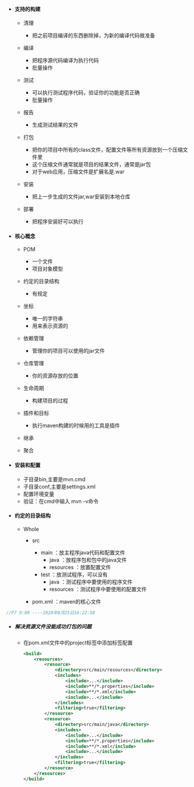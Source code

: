 - #### 支持的构建

  - 清理
    - 把之前项目编译的东西删除掉，为新的编译代码做准备
  - 编译
    - 把程序源代码编译为执行代码
    - 批量操作
  - 测试
    - 可以执行测试程序代码，验证你的功能是否正确
    - 批量操作
  - 报告
    - 生成测试结果的文件
  - 打包
    - 把你的项目中所有的class文件，配置文件等所有资源放到一个压缩文件里
    - 这个压缩文件通常就是项目的结果文件，通常是jar包
    - 对于web应用，压缩文件是扩展名是.war
  - 安装
    - 把上一步生成的文件jar,war安装到本地仓库

  - 部署
    - 把程序安装好可以执行

- #### 核心概念

  - POM
    - 一个文件
    - 项目对象模型
  - 约定的目录结构
    - 有规定
  - 坐标
    - 唯一的字符串
    - 用来表示资源的
  - 依赖管理
    - 管理你的项目可以使用的jar文件
  - 仓库管理
    - 你的资源存放的位置
  - 生命周期
    - 构建项目的过程
  - 插件和目标
    - 执行maven构建的时候用的工具是插件
  - 继承

  - 聚合

- #### 安装和配置

  - 子目录bin,主要是mvn.cmd
  - 子目录conf,主要是settings.xml
  - 配置环境变量
  - 验证：在cmd中输入 mvn -v命令

- #### 约定的目录结构

  - Whole

    - src
      - main ：放主程序java代码和配置文件
        - java ：放程序包和包中的java文件
        - resources ：放置配置文件
      - test ：放测试程序，可以没有
        - java ：测试程序中要使用的程序文件
        - resources ：测试程序中要使用的配置文件

    - pom.xml ：maven的核心文件

```java
//P7 0:00 ----2020年8月25日16:22:58
```

- ##### 解决资源文件没能成功打包的问题

  - 在pom.xml文件中的project标签中添加标签配置

    ```xml
    <build>
        <resources>
        	<resource>
            	<directory>src/main/resources</directory>
                <includes>
                    <include>...</include>
                	<include>**/*.properties</include>
                    <include>**/*.xml</include>
                    <include>...</include>
                </includes>
                <filtering>true</filtering>
            </resource>
            <resource>
            	<directory>src/main/java</directory>
                <includes>
                    <include>...</include>
                	<include>**/*.properties</include>
                    <include>**/*.xml</include>
                    <include>...</include>
                </includes>
                <filtering>true</filtering>
            </resource>
        </resources>
    </build>
    ```

    